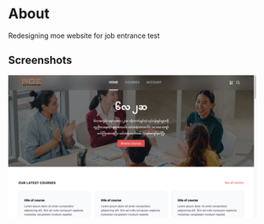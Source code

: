 # About

Redesigning moe website for job entrance test

## Screenshots

![Preview](assets/Preview.png)
